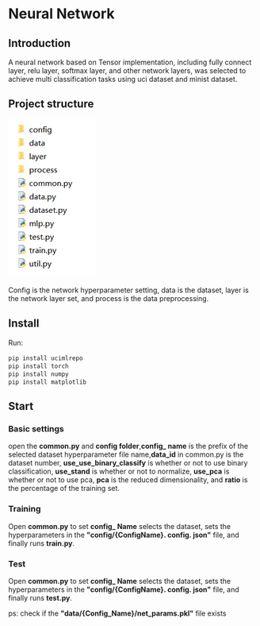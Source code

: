 # Neural Network

## Introduction

A neural network based on Tensor implementation, including fully connect layer, relu layer, softmax layer, and other network layers, was selected to achieve multi classification tasks using uci dataset and minist dataset.

## Project structure

![image-20231105165835219](.\ReadMe.assets\image-20231105165835219.png)

Config is the network hyperparameter setting, data is the dataset, layer is the network layer set, and process is the data preprocessing.

## Install 

Run:

```
pip install ucimlrepo
pip install torch
pip install numpy
pip install matplotlib
```

## Start

### Basic settings

open the **common.py** and **config folder**,**config_ name** is the prefix of the selected dataset hyperparameter file name,**data_id** in common.py is the dataset number, **use_use_binary_classify** is whether or not to use binary classification, **use_stand** is whether or not to normalize, **use_pca** is whether or not to use pca, **pca** is the reduced dimensionality, and **ratio** is the percentage of the training set.

### Training

Open **common.py** to set **config_ Name** selects the dataset, sets the hyperparameters in the **"config/{ConfigName}. config. json"** file, and finally runs **train.py**.

### Test

Open **common.py** to set **config_ Name** selects the dataset, sets the hyperparameters in the **"config/{ConfigName}. config. json"** file, and finally runs **test.py**.

ps: check if the **"data/{Config_Name}/net_params.pkl"** file exists

